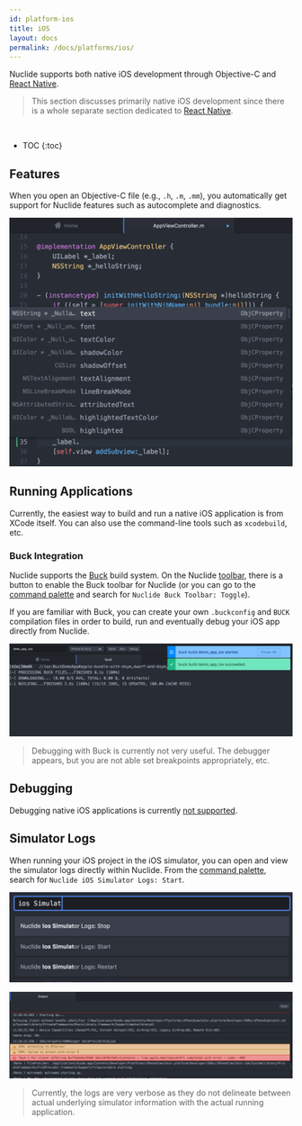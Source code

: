 ```yaml
---
id: platform-ios
title: iOS
layout: docs
permalink: /docs/platforms/ios/
---
```


Nuclide supports both native iOS development through Objective-C and 
[React Native](/docs/platforms/react-native).

> This section discusses primarily native iOS development since there is a whole separate section
> dedicated to [React Native](/docs/platforms/react-native).

<br/>

* TOC
{:toc}

## Features

When you open an Objective-C file (e.g., `.h`, `.m`, `.mm`), you automatically get support for
Nuclide features such as autocomplete and diagnostics.

![](/static/images/docs/platform-ios-native-autocomplete.png)

## Running Applications

Currently, the easiest way to build and run a native iOS application is from XCode itself.
You can also use the command-line tools such as `xcodebuild`, etc.

### Buck Integration

Nuclide supports the [Buck](https://buckbuild.com/) build system. On the Nuclide
[toolbar](/docs/features/toolbar), there is a button to enable the Buck toolbar for Nuclide (or you
can go to the [command palette](/docs/editor/basics/#command-palette) and search for
`Nuclide Buck Toolbar: Toggle`).

If you are familiar with Buck, you can create your own `.buckconfig` and `BUCK` compilation files
in order to build, run and eventually debug your iOS app directly from Nuclide.

![](/static/images/docs/platform-ios-buck-build.png)

> Debugging with Buck is currently not very useful. The debugger appears, but you are not able
> set breakpoints appropriately, etc.

## Debugging

Debugging native iOS applications is currently
[not supported](/docs/features/debugger/#language-specific-debugging__ios).

## Simulator Logs

When running your iOS project in the iOS simulator, you can open and view the simulator logs
directly within Nuclide. From the [command palette](/docs/editor/basics/#command-palette), search
for `Nuclide iOS Simulator Logs: Start`.

![](/static/images/docs/platform-ios-toggle-simulator.png)

![](/static/images/docs/platform-ios-simulator-output.png)

> Currently, the logs are very verbose as they do not delineate between actual underlying simulator
> information with the actual running application.
